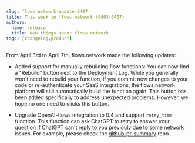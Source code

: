 ```yaml
---
slug: flows-network-update-0407
title: This week in flows.network (0403-0407)
authors:
  name: release
  title: New things about flows.network
tags: [changelog,product]
---
```


From April 3rd to April 7th, flows.network made the following updates:

* Added support for manually rebuilding flow functions: You can now find a "Rebuild" button next to the Deployment Log. While you generally won't need to rebuild your function, if you commit new changes to your code or re-authenticate your SaaS integrations, the flows.network platform will still automatically build the function again. This button has been added specifically to address unexpected problems. However, we hope no one need to clicks this button.

* Upgrade OpenAI-flows integration to 0.4 and support `retry_time` function. This function can ask ChatGPT to retry to answer your question if ChatGPT can't reply to you previouly due to some network issues. For example, please check the [github-pr-summary](https://github.com/flows-network/github-pr-summary/blob/main/src/github-pr-summary.rs#L150) repo.



